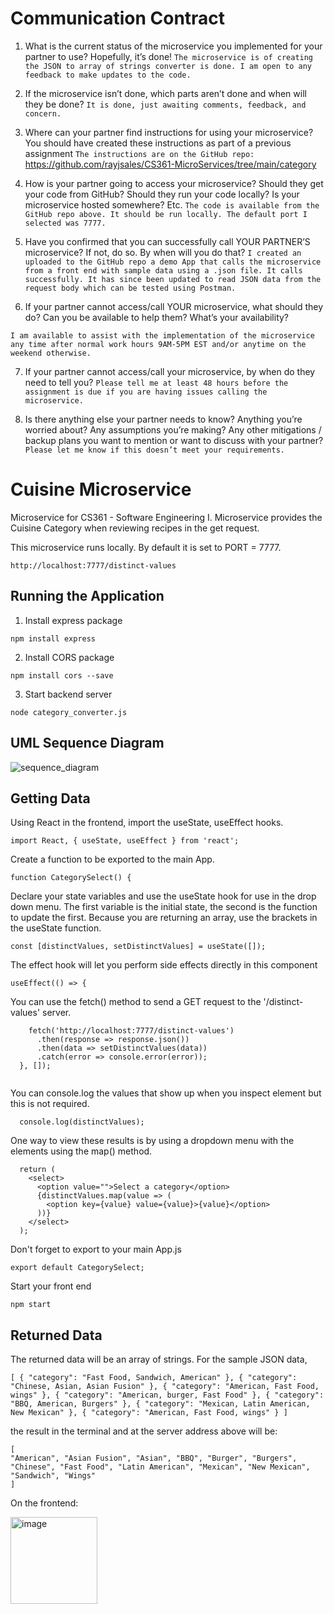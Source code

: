 # Communication Contract #
1.	What is the current status of the microservice you implemented for your partner to use? Hopefully, it’s done!
```The microservice is of creating the JSON to array of strings converter is done. I am open to any feedback to make updates to the code.```

2.	If the microservice isn’t done, which parts aren’t done and when will they be done?
```It is done, just awaiting comments, feedback, and concern.```

3.	Where can your partner find instructions for using your microservice? You should have created these instructions as part of a previous assignment
```The instructions are on the GitHub repo: ``` https://github.com/rayjsales/CS361-MicroServices/tree/main/category 

4.	How is your partner going to access your microservice? Should they get your code from GitHub? Should they run your code locally? Is your microservice hosted somewhere? Etc.
```The code is available from the GitHub repo above. It should be run locally. The default port I selected was 7777.```

5.	Have you confirmed that you can successfully call YOUR PARTNER’S microservice? If not, do so. By when will you do that?
```I created an uploaded to the GitHub repo a demo App that calls the microservice from a front end with sample data using a .json file. It calls successfully. It has since been updated to read JSON data from the request body which can be tested using Postman.```

6.	If your partner cannot access/call YOUR microservice, what should they do? Can you be available to help them? What’s your availability?
```If you cannot access/call the microservice, please reference the README first for the instructions, then review the dummy App I used to call the microservice.
I am available to assist with the implementation of the microservice any time after normal work hours 9AM-5PM EST and/or anytime on the weekend otherwise.
```

7.	If your partner cannot access/call your microservice, by when do they need to tell you?
```Please tell me at least 48 hours before the assignment is due if you are having issues calling the microservice. ```

8.	Is there anything else your partner needs to know? Anything you’re worried about? Any assumptions you’re making? Any other mitigations / backup plans you want to mention or want to discuss with your partner?
```Please let me know if this doesn’t meet your requirements.```



# Cuisine Microservice #
Microservice for CS361 - Software Engineering I. Microservice provides the Cuisine Category when reviewing recipes in the get request.

This microservice runs locally. By default it is set to PORT = 7777. 
```
http://localhost:7777/distinct-values
```

## Running the Application ##
1. Install express package
```
npm install express
```
2. Install CORS package
```
npm install cors --save
```
3. Start backend server
```
node category_converter.js
```

## UML Sequence Diagram ##
![sequence_diagram](https://user-images.githubusercontent.com/102427274/236632656-47022131-9b89-4928-b109-8a5de646cf81.png)


## Getting Data ##
Using React in the frontend, import the useState, useEffect hooks.
```
import React, { useState, useEffect } from 'react';
```
Create a function to be exported to the main App.
```
function CategorySelect() {
```

Declare your state variables and use the useState hook for use in the drop down menu. The first variable is the initial state, the second is the function to update the first. Because you are returning an array, use the brackets in the useState function.
```
const [distinctValues, setDistinctValues] = useState([]);
```

The effect hook will let you perform side effects directly in this component
```
useEffect(() => {
```
You can use the fetch() method to send a GET request to the '/distinct-values' server.
```
    fetch('http://localhost:7777/distinct-values')
      .then(response => response.json())
      .then(data => setDistinctValues(data))
      .catch(error => console.error(error));
  }, []);
  
```

You can console.log the values that show up when you inspect element but this is not required.
```
  console.log(distinctValues);
```

One way to view these results is by using a dropdown menu with the elements using the map() method.

```
  return (
    <select>
      <option value="">Select a category</option>
      {distinctValues.map(value => (
        <option key={value} value={value}>{value}</option>
      ))}
    </select>
  );
```
Don't forget to export to your main App.js
```
export default CategorySelect;
```
Start your front end
```
npm start
```



## Returned Data ##
The returned data will be an array of strings. For the sample JSON data,

```[ { "category": "Fast Food, Sandwich, American" }, { "category": "Chinese, Asian, Asian Fusion" }, { "category": "American, Fast Food, wings" }, { "category": "American, burger, Fast Food" }, { "category": "BBQ, American, Burgers" }, { "category": "Mexican, Latin American, New Mexican" }, { "category": "American, Fast Food, wings" } ]```

the result in the terminal and at the server address above will be: 

```
[
"American", "Asian Fusion", "Asian", "BBQ", "Burger", "Burgers", "Chinese", "Fast Food", "Latin American", "Mexican", "New Mexican", "Sandwich", "Wings"
]
```
On the frontend:

<img width="139" alt="image" src="https://user-images.githubusercontent.com/102427274/235356697-9e34ad2d-58bc-4a92-9bd7-63d652bfd385.png">



